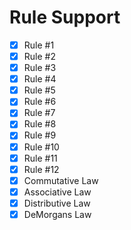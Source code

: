 # Rule Support
- [x] Rule #1
- [x] Rule #2
- [x] Rule #3
- [x] Rule #4
- [x] Rule #5
- [x] Rule #6
- [x] Rule #7
- [x] Rule #8
- [x] Rule #9
- [x] Rule #10
- [x] Rule #11
- [x] Rule #12
- [x] Commutative Law
- [x] Associative Law
- [x] Distributive Law
- [x] DeMorgans Law
